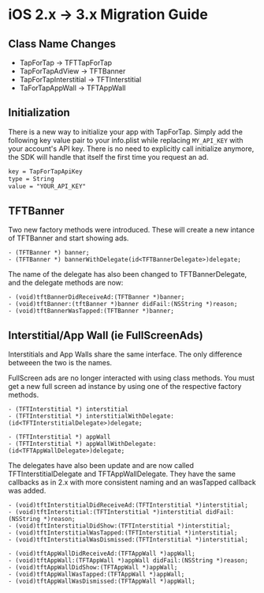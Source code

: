 # iOS 2.x -> 3.x Migration Guide

## Class Name Changes

- TapForTap -> TFTTapForTap
- TapForTapAdView -> TFTBanner
- TapForTapInterstitial -> TFTInterstitial
- TaForTapAppWall -> TFTAppWall

## Initialization

There is a new way to initialize your app with TapForTap. Simply add the following key value pair to your 
info.plist while replacing `MY_API_KEY` with your account's API key. There is no need to explicitly call
initialize anymore, the SDK will handle that itself the first time you request an ad.

```xml
key = TapForTapApiKey
type = String
value = "YOUR_API_KEY"
```

## TFTBanner

Two new factory methods were introduced. These will create a new intance of TFTBanner and start showing ads.

```obj-c
- (TFTBanner *) banner;
- (TFTBanner *) bannerWithDelegate(id<TFTBannerDelegate>)delegate;
```

The name of the delegate has also been changed to TFTBannerDelegate, and the delegate methods are now:

```obj-c
- (void)tftBannerDidReceiveAd:(TFTBanner *)banner;
- (void)tftBanner:(tftBanner *)banner didFail:(NSString *)reason;
- (void)tftBannerWasTapped:(TFTBanner *)banner;
``` 

## Interstitial/App Wall (ie FullScreenAds)

Interstitials and App Walls share the same interface. The only difference betweeen the two is the names.

FullScreen ads are no longer interacted with using class methods. You must get a new full screen ad instance by
using one of the respective factory methods.

```objc
- (TFTInterstitial *) interstitial
- (TFTInterstitial *) interstitialWithDelegate:(id<TFTInterstitialDelegate>)delegate;

- (TFTInterstitial *) appWall
- (TFTInterstitial *) appWallWithDelegate:(id<TFTAppWallDelegate>)delegate;
```

The delegates have also been update and are now called TFTInterstitialDelegate and TFTAppWallDelegate. They have the
same callbacks as in 2.x with more consistent naming and an wasTapped callback was added.

```obj-c
- (void)tftInterstitialDidReceiveAd:(TFTInterstitial *)interstitial;
- (void)tftInterstitial:(TFTInterstitial *)interstitial didFail:(NSString *)reason;
- (void)tftInterstitialDidShow:(TFTInterstitial *)interstitial;
- (void)tftInterstitialWasTapped:(TFTInterstitial *)interstitial;
- (void)tftInterstitialWasDismissed:(TFTInterstitial *)interstitial;

- (void)tftAppWallDidReceiveAd:(TFTAppWall *)appWall;
- (void)tftAppWall:(TFTAppWall *)appWall didFail:(NSString *)reason;
- (void)tftAppWallDidShow:(TFTAppWall *)appWall;
- (void)tftAppWallWasTapped:(TFTAppWall *)appWall;
- (void)tftAppWallWasDismissed:(TFTAppWall *)appWall;
```


